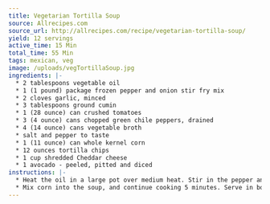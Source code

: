 ```yaml
---
title: Vegetarian Tortilla Soup
source: Allrecipes.com
source_url: http://allrecipes.com/recipe/vegetarian-tortilla-soup/
yield: 12 servings
active_time: 15 Min
total_time: 55 Min
tags: mexican, veg
image: /uploads/vegTortillaSoup.jpg
ingredients: |-
  * 2 tablespoons vegetable oil 
  * 1 (1 pound) package frozen pepper and onion stir fry mix 
  * 2 cloves garlic, minced 
  * 3 tablespoons ground cumin 
  * 1 (28 ounce) can crushed tomatoes 
  * 3 (4 ounce) cans chopped green chile peppers, drained 
  * 4 (14 ounce) cans vegetable broth 
  * salt and pepper to taste 
  * 1 (11 ounce) can whole kernel corn 
  * 12 ounces tortilla chips 
  * 1 cup shredded Cheddar cheese 
  * 1 avocado - peeled, pitted and diced 
instructions: |-
  * Heat the oil in a large pot over medium heat. Stir in the pepper and onion stir fry mix, garlic, and cumin, and cook 5 minutes, until vegetables are tender. Mix in the tomatoes and chile peppers. Pour in the broth, and season with salt and pepper. Bring to a boil, reduce heat to low, and simmer 30 minutes. 
  * Mix corn into the soup, and continue cooking 5 minutes. Serve in bowls over equal amounts of tortilla chips. Top with cheese and avocado. 
---
```

